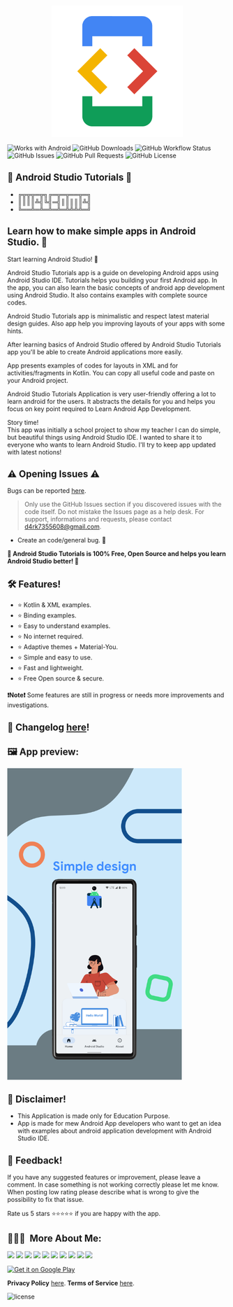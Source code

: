 <p align="center">
<img src="/app/src/main/play/listings/en-US/graphics/ic_launcher-playstore.png" width="300">
</p>

![Works with Android](https://img.shields.io/badge/Made%20for-Android-lime?style=for-the-badge&logo=android)
![GitHub Downloads](https://img.shields.io/github/downloads/D4rK7355608/com.d4rk.androidtutorials/total?color=green&style=for-the-badge&logo=github)
![GitHub Workflow Status](https://img.shields.io/github/workflow/status/D4rK7355608/com.d4rk.androidtutorials/Android%20CI/master?style=for-the-badge&logo=github)
![GitHub Issues](https://img.shields.io/github/issues/D4rK7355608/com.d4rk.androidtutorials?style=for-the-badge&logo=github)
![GitHub Pull Requests](https://img.shields.io/github/issues-pr/D4rK7355608/com.d4rk.androidtutorials?style=for-the-badge&logo=github)
![GitHub License](https://img.shields.io/github/license/D4rK7355608/com.d4rk.androidtutorials?style=for-the-badge&logo=github)

## 📱 Android Studio Tutorials 📱

- ╔╦╦╦═╦╗╔═╦═╦══╦═╗
- ║║║║╩╣╚╣═╣║║║║║╩╣
- ╚══╩═╩═╩═╩═╩╩╩╩═╝

## Learn how to make simple apps in Android Studio. 📱

Start learning Android Studio! 📱

Android Studio Tutorials app is a guide on developing Android apps using Android Studio IDE. Tutorials helps you building your first Android app. In the app, you can also learn the basic concepts of android app development using Android Studio. It also contains examples with complete source codes.

Android Studio Tutorials app is minimalistic and respect latest material design guides. Also app help you improving layouts of your apps with some hints.

After learning basics of Android Studio offered by Android Studio Tutorials app you'll be able to create Android applications more easily.

App presents examples of codes for layouts in XML and for activities/fragments in Kotlin. You can copy all useful code and paste on your Android project.

Android Studio Tutorials Application is very user-friendly offering a lot to learn android for the users. It abstracts the details for you and helps you focus on key point required to Learn Android App Development.

Story time! \
This app was initially a school project to show my teacher I can do simple, but beautiful things using Android Studio IDE. I wanted to share it to everyone who wants to learn Android Studio. I'll try to keep app updated with latest notions!

## ⚠ Opening Issues ⚠

Bugs can be reported [here](https://github.com/D4rK7355608/com.d4rk.androidtutorials/issues).

> Only use the GitHub Issues section if you discovered issues with the code itself. Do not mistake the Issues page as a help desk.
> For support, informations and requests, please contact <d4rk7355608@gmail.com>.

- Create an code/general bug.  🐞

__🖤 Android Studio Tutorials is 100% Free, Open Source and helps you learn Android Studio better! 🖤__

## 🛠️ Features!
- ⭐️ Kotlin & XML examples.
- ⭐️ Binding examples.
- ⭐️ Easy to understand examples.
- ⭐️ No internet required.
- ⭐️ Adaptive themes + Material-You.
- ⭐️ Simple and easy to use.
- ⭐️ Fast and lightweight.
- ⭐️ Free Open source & secure.

__❗Note❗__ Some features are still in progress or needs more improvements and investigations.

## 📝 Changelog [here](https://raw.githubusercontent.com/D4rK7355608/com.d4rk.androidtutorials/master/CHANGELOG.md)!

## 🖼️ App preview:

<img src="/app/src/main/play/listings/en-US/graphics/phone-screenshots/1-screenshot_main.png"  width="400">

## 🛑 Disclaimer!
- This Application is made only for Education Purpose.
- App is made for mew Android App developers who want to get an idea with examples about android application development with Android Studio IDE.

## 💬 Feedback!
If you have any suggested features or improvement, please leave a comment. In case something is not working correctly please let me know. When posting low rating please describe what is wrong to give the possibility to fix that issue.

Rate us 5 stars ⭐⭐⭐⭐⭐ if you are happy with the app.

## 👨🏻‍💻 &nbsp;More About Me:
<a href="mailto:d4rk7355608@gmail.com"><img src="https://img.shields.io/badge/d4rk7355608@gmail.com-red?style=for-the-badge&logo=gmail&logoColor=white"/></a>
<a href="https://developers.google.com/profile/u/D4rK7355608"><img src="https://img.shields.io/badge/Android%20Developers-white?style=for-the-badge&logo=android"/></a>
<a href="https://forum.xda-developers.com/m/d4rk7355608.10095012/"><img src="https://img.shields.io/badge/XDA%20Developers-grey?style=for-the-badge&logo=xdadevelopers"/></a>
<a href="https://www.deviantart.com/d4rk7355608"><img src="https://img.shields.io/badge/DeviantArt-default?style=for-the-badge&logo=deviantart&logoColor=white"/></a>
<a href="https://gamejolt.com/@D4rK_S-A-D"><img src="https://img.shields.io/badge/GameJolt-grey?style=for-the-badge&logo=gamejolt&logoColor=white"/></a>
<a href="https://patreon.com/D4rK7355608"><img src="https://img.shields.io/endpoint.svg?url=https%3A%2F%2Fshieldsio-patreon.vercel.app%2Fapi%3Fusername%3DD4rK7355608%26type%3Dpatrons&style=for-the-badge"/></a>
<a href="https://www.paypal.me/d4rkmichaeltutorials"><img src="https://img.shields.io/badge/Paypal-white?style=for-the-badge&logo=paypal"/></a>
<a href="https://twitter.com/D4rK7355608/"><img src="https://img.shields.io/twitter/follow/D4rK7355608?color=blue&label=Twitter&logo=Twitter&style=for-the-badge"/></a>
<a href="https://www.youtube.com/c/D4rK7355608/"><img src="https://img.shields.io/youtube/channel/subscribers/UCLDi-rmSRry0pNL-oVvGJAw?color=darkred&label=D4rK&logo=youtube&logoColor=darkred&style=for-the-badge"/></a>
<a href="https://github.com/D4rK7355608/"><img src="https://img.shields.io/github/followers/D4rK7355608?color=white&logo=GitHub&style=for-the-badge"/></a>

[<img src="https://play.google.com/intl/en_us/badges/images/generic/en-play-badge.png" alt="Get it on Google Play" height="90">](https://play.google.com/store/apps/details?id=com.d4rk.androidtutorials)

__Privacy Policy__ [here](https://sites.google.com/view/d4rk7355608/more/apps/privacy-policy).
__Terms of Service__ [here](https://sites.google.com/view/d4rk7355608/more/apps/terms-of-service).

![license](https://imgur.com/QQlcEVT.png)